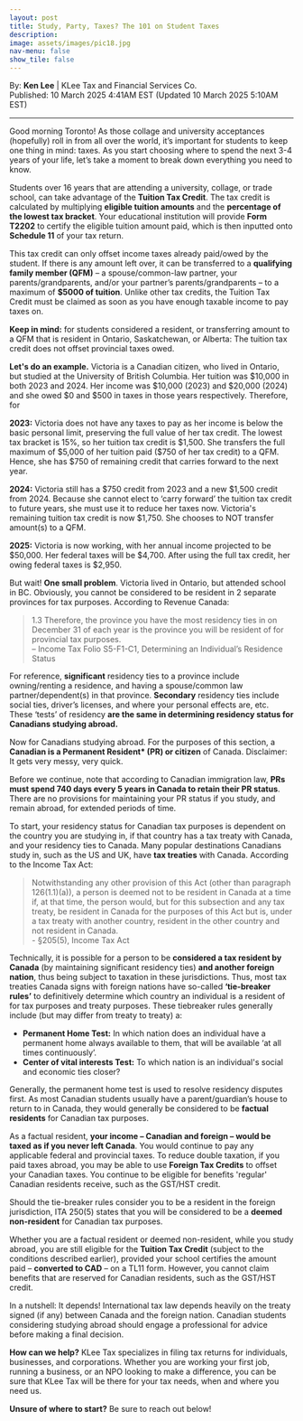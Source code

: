 ```yaml
---
layout: post
title: Study, Party, Taxes? The 101 on Student Taxes
description: 
image: assets/images/pic18.jpg
nav-menu: false
show_tile: false
---
```


<style>
  p {
    margin-bottom: 15px;
  }

  hr.major {
    margin: 10px 0; 
  }
</style>

<!-- Credits -->
<div class="row">
	<div class="12u">
		<p>By: <b>Ken Lee</b> | KLee Tax and Financial Services Co.<br> Published: 10 March 2025 4:41AM EST (Updated 10 March 2025 5:10AM EST)</p>
	</div>
</div>

<hr class="major"/>

<!-- Content -->
<section>
  <div class="row">
	  <div class="12u">
		  <p>Good morning Toronto! As those collage and university acceptances (hopefully) roll in from all over the world, it’s important for students to keep one thing in mind: taxes. As you start choosing where to spend the next 3-4 years of your life, let’s take a moment to break down everything you need to know.</p>
      <p>Students over 16 years that are attending a university, collage, or trade school, can take advantage of the <b>Tuition Tax Credit</b>. The tax credit is calculated by multiplying <b>eligible tuition amounts</b> and the <b>percentage of the lowest tax bracket</b>. Your educational institution will provide <b>Form T2202</b> to certify the eligible tuition amount paid, which is then inputted onto <b>Schedule 11</b> of your tax return.</p>
      <p>This tax credit can only offset income taxes already paid/owed by the student. If there is any amount left over, it can be transferred to a <b>qualifying family member (QFM)</b> – a spouse/common-law partner, your parents/grandparents, and/or your partner’s parents/grandparents – to a maximum of <b>$5000 of tuition</b>. Unlike other tax credits, the Tuition Tax Credit must be claimed as soon as you have enough taxable income to pay taxes on.</p>
      <p><b>Keep in mind:</b> for students considered a resident, or transferring amount to a QFM that is resident in Ontario, Saskatchewan, or Alberta: The tuition tax credit does not offset provincial taxes owed.<p>
      <p><b>Let's do an example.</b> Victoria is a Canadian citizen, who lived in Ontario, but studied at the University of British Columbia. Her tuition was $10,000 in both 2023 and 2024. Her income was $10,000 (2023) and $20,000 (2024) and she owed $0 and $500 in taxes in those years respectively. Therefore, for </p>
      <p><b>2023:</b> Victoria does not have any taxes to pay as her income is below the basic personal limit, preserving the full value of her tax credit. The lowest tax bracket is 15%, so her tuition tax credit is $1,500. She transfers the full maximum of $5,000 of her tuition paid ($750 of her tax credit) to a QFM. Hence, she has $750 of remaining credit that carries forward to the next year. 
      <p><b>2024:</b> Victoria still has a $750 credit from 2023 and a new $1,500 credit from 2024. Because she cannot elect to ‘carry forward’ the tuition tax credit to future years, she must use it to reduce her taxes now. Victoria's remaining tuition tax credit is now $1,750. She chooses to NOT transfer amount(s) to a QFM.</p> 
      <p><b>2025:</b> Victoria is now working, with her annual income projected to be $50,000. Her federal taxes will be $4,700. After using the full tax credit, her owing federal taxes is $2,950.</p>
      <p>But wait! <b>One small problem</b>. Victoria lived in Ontario, but attended school in BC. Obviously, you cannot be considered to be resident in 2 separate provinces for tax purposes. According to Revenue Canada:
      <blockquote>1.3 Therefore, the province you have the most residency ties in on December 31 of each year is the province you will be resident of for provincial tax purposes.<br>  – Income Tax Folio S5-F1-C1, Determining an Individual’s Residence Status</blockquote>
      <p>For reference, <b>significant</b> residency ties to a province include owning/renting a residence, and having a spouse/common law partner/dependent(s) in that province. <b>Secondary</b> residency ties include social ties, driver’s licenses, and where your personal effects are, etc. These ‘tests’ of residency <b>are the same in determining residency status for Canadians studying abroad.</b><p>
      <p>Now for Canadians studying abroad. For the purposes of this section, a <b>Canadian is a Permanent Resident* (PR) or citizen</b> of Canada. Disclaimer: It gets very messy, very quick.</p>
      <p>Before we continue, note that according to Canadian immigration law, <b>PRs must spend 740 days every 5 years in Canada to retain their PR status</b>. There are no provisions for maintaining your PR status if you study, and remain abroad, for extended periods of time.</p>
      <p>To start, your residency status for Canadian tax purposes is dependent on the country you are studying in, if that country has a tax treaty with Canada, and your residency ties to Canada. Many popular destinations Canadians study in, such as the US and UK, have <b>tax treaties</b> with Canada. According to the Income Tax Act:</p>
      <blockquote>Notwithstanding any other provision of this Act (other than paragraph 126(1.1)(a)), a person is deemed not to be resident in Canada at a time if, at that time, the person would, but for this subsection and any tax treaty, be resident in Canada for the purposes of this Act but is, under a tax treaty with another country, resident in the other country and not resident in Canada.<br>  - §205(5), Income Tax Act</blockquote>
      <p>Technically, it is possible for a person to be <b>considered a tax resident by Canada</b> (by maintaining significant residency ties) <b>and another foreign nation</b>, thus being subject to taxation in these jurisdictions. Thus, most tax treaties Canada signs with foreign nations have so-called <b>‘tie-breaker rules’</b> to definitively determine which country an individual is a resident of for tax purposes and treaty purposes. These tiebreaker rules generally include (but may differ from treaty to treaty) a:<p>
      <ul>
			  <li><b>Permanent Home Test:</b> In which nation does an individual have a permanent home always available to them, that will be available ‘at all times continuously’.</li>
			  <li><b>Center of vital interests Test:</b> To which nation is an individual's social and economic ties closer?</li>
		  </ul>
      <p>Generally, the permanent home test is used to resolve residency disputes first. As most Canadian students usually have a parent/guardian’s house to return to in Canada, they would generally be considered to be <b>factual residents</b> for Canadian tax purposes.</p> 
      <p>As a factual resident, <b>your income – Canadian and foreign – would be taxed as if you never left Canada</b>. You would continue to pay any applicable federal and provincial taxes. To reduce double taxation, if you paid taxes abroad, you may be able to use <b>Foreign Tax Credits</b> to offset your Canadian taxes. You continue to be eligible for benefits 'regular' Canadian residents receive, such as the GST/HST credit.</p>
      <p>Should the tie-breaker rules consider you to be a resident in the foreign jurisdiction, ITA 250(5) states that you will be considered to be a <b>deemed non-resident</b> for Canadian tax purposes.</p>
      <p>Whether you are a factual resident or deemed non-resident, while you study abroad, you are still eligible for the <b>Tuition Tax Credit</b> (subject to the conditions described earlier), provided your school certifies the amount paid – <b>converted to CAD</b> – on a TL11 form. However, you cannot claim benefits that are reserved for Canadian residents, such as the GST/HST credit.</p>
      <p>In a nutshell: It depends! International tax law depends heavily on the treaty signed (if any) between Canada and the foreign nation. Canadian students considering studying abroad should engage a professional for advice before making a final decision.
      <p><b>How can we help?</b> KLee Tax specializes in filing tax returns for individuals, businesses, and corporations. Whether you are working your first job, running a business, or an NPO looking to make a difference, you can be sure that KLee Tax will be there for your tax needs, when and where you need us.</p>
      <p><b>Unsure of where to start?</b> Be sure to reach out below!</p> 